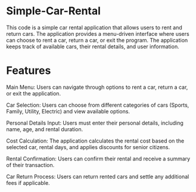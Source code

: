 # Simple-Car-Rental

This code is a simple car rental application that allows users to rent and return cars. The application provides a menu-driven interface where users can choose to rent a car, return a car, or exit the program. The application keeps track of available cars, their rental details, and user information.

# Features
Main Menu: Users can navigate through options to rent a car, return a car, or exit the application.

Car Selection: Users can choose from different categories of cars (Sports, Family, Utility, Electric) and view available options.

Personal Details Input: Users must enter their personal details, including name, age, and rental duration.

Cost Calculation: The application calculates the rental cost based on the selected car, rental days, and applies discounts for senior citizens.

Rental Confirmation: Users can confirm their rental and receive a summary of their transaction.

Car Return Process: Users can return rented cars and settle any additional fees if applicable.
